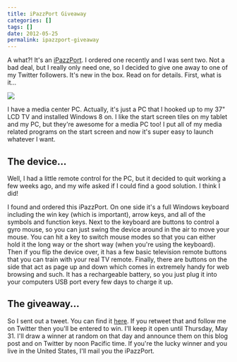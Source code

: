 ```yaml
---
title: iPazzPort Giveaway
categories: []
tags: []
date: 2012-05-25
permalink: ipazzport-giveaway
---
```


A what?! It&#39;s an [iPazzPort](http://ipazzport.com/). I ordered one recently and I was sent two. Not a bad deal, but I really only need one, so I decided to give one away to one of my Twitter followers. It&#39;s new in the box. Read on for details. First, what is it...
<!-- xmore -->

![](/files/ipazzport-giveaway_01.png)

I have a media center PC. Actually, it&#39;s just a PC that I hooked up to my 37" LCD TV and installed Windows 8 on. I like the start screen tiles on my tablet and my PC, but they&#39;re awesome for a media PC too! I put all of my media related programs on the start screen and now it&#39;s super easy to launch whatever I want.

## The device...

Well, I had a little remote control for the PC, but it decided to quit working a few weeks ago, and my wife asked if I could find a good solution. I think I did!

I found and ordered this iPazzPort. On one side it&#39;s a full Windows keyboard including the win key (which is important), arrow keys, and all of the symbols and function keys. Next to the keyboard are buttons to control a gyro mouse, so you can just swing the device around in the air to move your mouse. You can hit a key to switch mouse modes so that you can either hold it the long way or the short way (when you&#39;re using the keyboard). Then if you flip the device over, it has a few basic television remote buttons that you can train with your real TV remote. Finally, there are buttons on the side that act as page up and down which comes in extremely handy for web browsing and such. It has a rechargeable battery, so you just plug it into your computers USB port every few days to charge it up.

## The giveaway...

So I sent out a tweet. You can find it [here](https://twitter.com/codefoster/status/206064528843210752). If you retweet that and follow me on Twitter then you&#39;ll be entered to win. I&#39;ll keep it open until Thursday, May 31\. I&#39;ll draw a winner at random on that day and announce them on this blog post and on Twitter by noon Pacific time. If you&#39;re the lucky winner and you live in the United States, I&#39;ll mail you the iPazzPort.